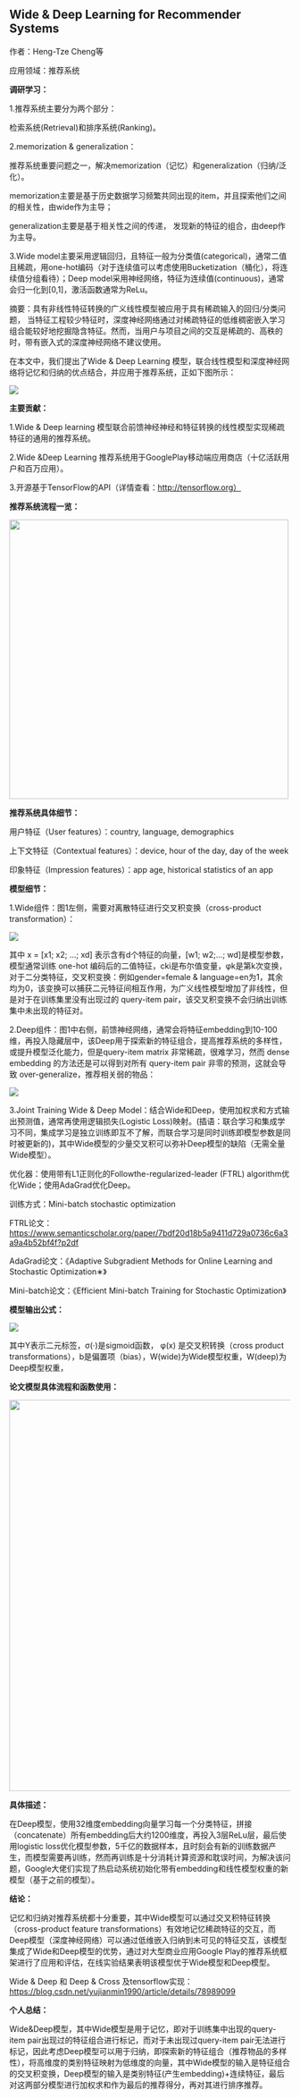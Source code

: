 ## Wide & Deep Learning for Recommender Systems

作者：Heng-Tze Cheng等

应用领域：推荐系统

**调研学习：**

1.推荐系统主要分为两个部分：
	
检索系统(Retrieval)和排序系统(Ranking)。
	
2.memorization & generalization：
	
推荐系统重要问题之一，解决memorization（记忆）和generalization（归纳/泛化）。
	
memorization主要是基于历史数据学习频繁共同出现的item，并且探索他们之间的相关性，由wide作为主导；
	
generalization主要是基于相关性之间的传递， 发现新的特征的组合，由deep作为主导。
	
3.Wide model主要采用逻辑回归，且特征一般为分类值(categorical)，通常二值且稀疏，用one-hot编码（对于连续值可以考虑使用Bucketization（桶化），将连续值分组看待）；Deep model采用神经网络，特征为连续值(continuous)，通常会归一化到[0,1]，激活函数通常为ReLu。
	
摘要：具有非线性特征转换的广义线性模型被应用于具有稀疏输入的回归/分类问题， 当特征工程较少特征时，深度神经网络通过对稀疏特征的低维稠密嵌入学习组合能较好地挖掘隐含特征。然而，当用户与项目之间的交互是稀疏的、高秩的时，带有嵌入式的深度神经网络不建议使用。

在本文中，我们提出了Wide & Deep Learning 模型，联合线性模型和深度神经网络将记忆和归纳的优点结合，并应用于推荐系统，正如下图所示：

<img src="https://github.com/jm199504/Paper-Notes/blob/master/Wide%20%26%20Deep%20Learning%20for%20Recommender%20Systems/images/1.png">

**主要贡献：**

1.Wide & Deep learning 模型联合前馈神经神经和特征转换的线性模型实现稀疏特征的通用的推荐系统。

2.Wide  &Deep Learning 推荐系统用于GooglePlay移动端应用商店（十亿活跃用户和百万应用）。

3.开源基于TensorFlow的API（详情查看：http://tensorflow.org）

**推荐系统流程一览：**

<img src="https://github.com/jm199504/Paper-Notes/blob/master/Wide%20%26%20Deep%20Learning%20for%20Recommender%20Systems/images/2.png" width="500">

**推荐系统具体细节：**

用户特征（User features）：country, language, demographics

上下文特征（Contextual features）：device, hour of the day, day of the week

印象特征（Impression features）：app age, historical statistics of an app

**模型细节：**

1.Wide组件：图1左侧，需要对离散特征进行交叉积变换（cross-product transformation）：

<img src="https://github.com/jm199504/Paper-Notes/blob/master/Wide%20%26%20Deep%20Learning%20for%20Recommender%20Systems/images/3.png">

其中 x = [x1; x2; …; xd] 表示含有d个特征的向量，[w1; w2;…; wd]是模型参数，模型通常训练 one-hot 编码后的二值特征，cki是布尔值变量，φk是第k次变换，对于二分类特征，交叉积变换：例如gender=female & language=en为1，其余均为0，该变换可以捕获二元特征间相互作用，为广义线性模型增加了非线性，但是对于在训练集里没有出现过的 query-item pair，该交叉积变换不会归纳出训练集中未出现的特征对。

2.Deep组件：图1中右侧，前馈神经网络，通常会将特征embedding到10-100维，再投入隐藏层中，该Deep用于探索新的特征组合，提高推荐系统的多样性，或提升模型泛化能力，但是query-item matrix 非常稀疏，很难学习，然而 dense embedding 的方法还是可以得到对所有 query-item pair 非零的预测，这就会导致 over-generalize，推荐相关弱的物品：

<img src="https://github.com/jm199504/Paper-Notes/blob/master/Wide%20%26%20Deep%20Learning%20for%20Recommender%20Systems/images/4.png">

3.Joint Training Wide & Deep Model：结合Wide和Deep，使用加权求和方式输出预测值，通常再使用逻辑损失(Logistic Loss)映射。(插语：联合学习和集成学习不同，集成学习是独立训练即互不了解，而联合学习是同时训练即模型参数是同时被更新的)，其中Wide模型的少量交叉积可以弥补Deep模型的缺陷（无需全量Wide模型）。

优化器：使用带有L1正则化的Followthe-regularized-leader (FTRL) algorithm优化Wide；使用AdaGrad优化Deep。

训练方式：Mini-batch stochastic optimization

FTRL论文：https://www.semanticscholar.org/paper/7bdf20d18b5a9411d729a0736c6a3a9a4b52bf4f?p2df

AdaGrad论文：《Adaptive Subgradient Methods for Online Learning and Stochastic Optimization∗》

Mini-batch论文：《Efficient Mini-batch Training for Stochastic Optimization》

**模型输出公式：**

<img src="https://github.com/jm199504/Paper-Notes/blob/master/Wide%20%26%20Deep%20Learning%20for%20Recommender%20Systems/images/5.png">

其中Y表示二元标签，σ(·)是sigmoid函数， φ(x) 是交叉积转换（cross product transformations），b是偏置项（bias），W(wide)为Wide模型权重，W(deep)为Deep模型权重，

**论文模型具体流程和函数使用：**

<img src="https://github.com/jm199504/Paper-Notes/blob/master/Wide%20%26%20Deep%20Learning%20for%20Recommender%20Systems/images/6.png" width="700">

**具体描述：**

在Deep模型，使用32维度embedding向量学习每一个分类特征，拼接（concatenate）所有embedding后大约1200维度，再投入3层ReLu层，最后使用logistic loss优化模型参数，5千亿的数据样本，且时刻会有新的训练数据产生，而模型需要再训练，然而再训练是十分消耗计算资源和耽误时间，为解决该问题，Google大佬们实现了热启动系统初始化带有embedding和线性模型权重的新模型（基于之前的模型）。

**结论：**

记忆和归纳对推荐系统都十分重要，其中Wide模型可以通过交叉积特征转换（cross-product feature transformations）有效地记忆稀疏特征的交互，而Deep模型（深度神经网络）可以通过低维嵌入归纳到未可见的特征交互，该模型集成了Wide和Deep模型的优势，通过对大型商业应用Google Play的推荐系统框架进行了应用和评估，在线实验结果表明该模型优于Wide模型和Deep模型。

Wide & Deep 和 Deep & Cross 及tensorflow实现：https://blog.csdn.net/yujianmin1990/article/details/78989099

**个人总结：**

Wide&Deep模型，其中Wide模型是用于记忆，即对于训练集中出现的query-item pair出现过的特征组合进行标记，而对于未出现过query-item pair无法进行标记，因此考虑Deep模型可以用于归纳，即探索新的特征组合（推荐物品的多样性），将高维度的类别特征映射为低维度的向量，其中Wide模型的输入是特征组合的交叉积变换，Deep模型的输入是类别特征(产生embedding)+连续特征，最后对这两部分模型进行加权求和作为最后的推荐得分，再对其进行排序推荐。
